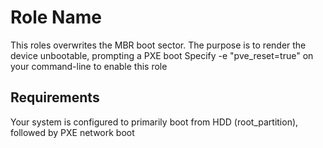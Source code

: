 Role Name
=========

This roles overwrites the MBR boot sector. The purpose is to render the device unbootable, prompting a
PXE boot
Specify -e "pve_reset=true" on your command-line to enable this role

Requirements
------------

Your system is configured to primarily boot from HDD (root_partition), followed by PXE network boot
